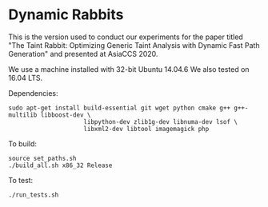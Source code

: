 # Dynamic Rabbits

This is the version used to conduct our experiments for the paper titled "The Taint Rabbit: Optimizing Generic Taint Analysis with Dynamic Fast Path Generation" and presented at AsiaCCS 2020.

We use a machine installed with 32-bit Ubuntu 14.04.6 We also tested on 16.04 LTS.

Dependencies:

```
sudo apt-get install build-essential git wget python cmake g++ g++-multilib libboost-dev \
                     libpython-dev zlib1g-dev libnuma-dev lsof \
                     libxml2-dev libtool imagemagick php
```

To build:

```
source set_paths.sh
./build_all.sh x86_32 Release
```

To test:

```
./run_tests.sh
```
